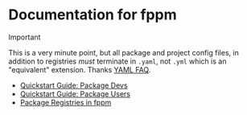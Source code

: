 # Documentation for fppm

> [!IMPORTANT]
> This is a very minute point, but all package and project config files, in addition to registries *must* terminate in `.yaml`, not `.yml` which is an "equivalent" extension. Thanks [YAML FAQ](https://yaml.org/faq.html).

- [Quickstart Guide: Package Devs](./Quickstart-dev.md)
- [Quickstart Guide: Package Users](./Quickstart-user.md)
- [Package Registries in fppm](./Registries.md)
